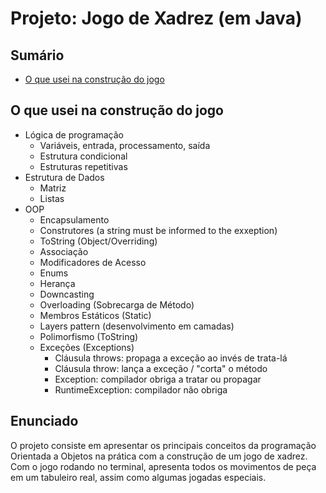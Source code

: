 # Projeto: Jogo de Xadrez (em Java)

## Sumário
- [O que usei na construção do jogo](#O-que-usei-na-construçao-do-jogo)

## O que usei na construção do jogo
- Lógica de programação
  - Variáveis, entrada, processamento, saída
  - Estrutura condicional
  - Estruturas repetitivas
- Estrutura de Dados
  - Matriz
  - Listas
- OOP
  - Encapsulamento
  - Construtores (a string must be informed to the exxeption)
  - ToString (Object/Overriding)
  - Associação
  - Modificadores de Acesso
  - Enums
  - Herança
  - Downcasting
  - Overloading (Sobrecarga de Método)
  - Membros Estáticos (Static)
  - Layers pattern (desenvolvimento em camadas)
  - Polimorfismo (ToString)
  - Exceções (Exceptions)
    - Cláusula throws: propaga a exceção ao invés de trata-lá
    - Cláusula throw: lança a exceção / "corta" o método
    - Exception: compilador obriga a tratar ou propagar
    - RuntimeException: compilador não obriga

## Enunciado

O projeto consiste em apresentar os principais conceitos da programação Orientada a Objetos na prática com a construção de um jogo de xadrez. Com o jogo rodando no terminal, apresenta todos os movimentos de peça em um tabuleiro real, assim como algumas jogadas especiais.





